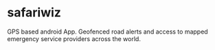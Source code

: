 # safariwiz
GPS based android App. Geofenced road alerts and access to mapped emergency service providers across the world. 
